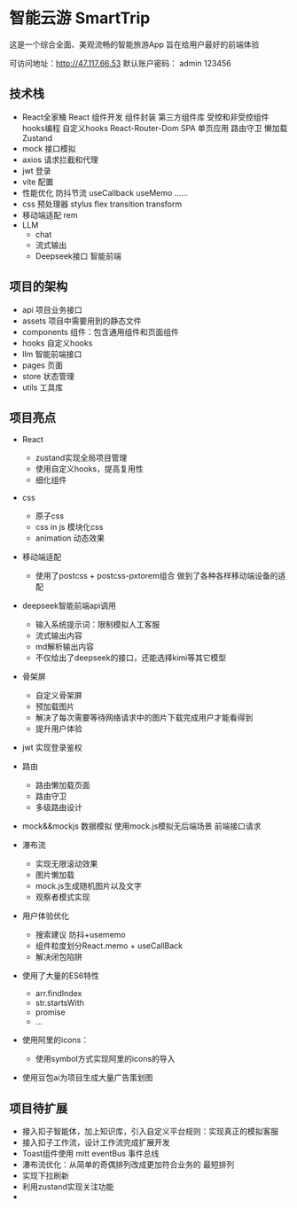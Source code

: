 # 智能云游 SmartTrip

这是一个综合全面、美观流畅的智能旅游App 
旨在给用户最好的前端体验

可访问地址：http://47.117.66.53
默认账户密码： admin 123456

## 技术栈
- React全家桶
    React 组件开发
    组件封装
    第三方组件库
    受控和非受控组件
    hooks编程  自定义hooks
    React-Router-Dom
        SPA 单页应用
        路由守卫
        懒加载
    Zustand
- mock  接口模拟
- axios 请求拦截和代理
- jwt 登录
- vite 配置
- 性能优化
    防抖节流
    useCallback useMemo ......
- css 预处理器 stylus
    flex transition transform
- 移动端适配
    rem 
- LLM
    - chat
    - 流式输出
    - Deepseek接口 智能前端


## 项目的架构
- api 项目业务接口
- assets 项目中需要用到的静态文件
- components 组件：包含通用组件和页面组件
- hooks 自定义hooks
- llm 智能前端接口
- pages 页面
- store 状态管理
- utils 工具库

## 项目亮点
- React 
  - zustand实现全局项目管理
  - 使用自定义hooks，提高复用性
  - 细化组件

- css
  - 原子css
  - css in js 模块化css
  - animation 动态效果

- 移动端适配
  - 使用了postcss + postcss-pxtorem组合 做到了各种各样移动端设备的适配

- deepseek智能前端api调用 
  - 输入系统提示词：限制模拟人工客服
  - 流式输出内容
  - md解析输出内容
  - 不仅给出了deepseek的接口，还能选择kimi等其它模型

- 骨架屏
  - 自定义骨架屏 
  - 预加载图片
  - 解决了每次需要等待网络请求中的图片下载完成用户才能看得到
  - 提升用户体验

- jwt 实现登录鉴权

- 路由
  - 路由懒加载页面
  - 路由守卫
  - 多级路由设计

- mock&&mockjs 数据模拟
  使用mock.js模拟无后端场景 前端接口请求

- 瀑布流
  - 实现无限滚动效果
  - 图片懒加载
  - mock.js生成随机图片以及文字
  - 观察者模式实现

- 用户体验优化
  - 搜索建议 防抖+usememo
  - 组件粒度划分React.memo + useCallBack
  - 解决闭包陷阱

- 使用了大量的ES6特性
  - arr.findIndex
  - str.startsWith
  - promise
  - ...

- 使用阿里的icons：
  - 使用symbol方式实现阿里的icons的导入

- 使用豆包ai为项目生成大量广告策划图
  

## 项目待扩展
- 接入扣子智能体，加上知识库，引入自定义平台规则：实现真正的模拟客服
- 接入扣子工作流，设计工作流完成扩展开发
- Toast组件使用 mitt eventBus 事件总线
- 瀑布流优化：从简单的奇偶排列改成更加符合业务的 最短排列
- 实现下拉刷新
- 利用zustand实现关注功能
- 
